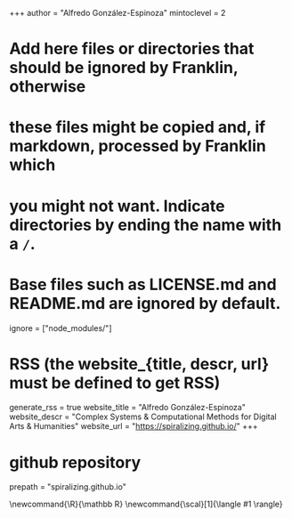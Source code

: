 <!--
Add here global page variables to use throughout your website.
-->
+++
author = "Alfredo González-Espinoza"
mintoclevel = 2

# Add here files or directories that should be ignored by Franklin, otherwise
# these files might be copied and, if markdown, processed by Franklin which
# you might not want. Indicate directories by ending the name with a `/`.
# Base files such as LICENSE.md and README.md are ignored by default.
ignore = ["node_modules/"]

# RSS (the website_{title, descr, url} must be defined to get RSS)
generate_rss = true
website_title = "Alfredo González-Espinoza"
website_descr = "Complex Systems & Computational Methods for Digital Arts & Humanities"
website_url   = "https://spiralizing.github.io/"
+++

# github repository
prepath = "spiralizing.github.io"
<!--
Add here global latex commands to use throughout your pages.
-->
\newcommand{\R}{\mathbb R}
\newcommand{\scal}[1]{\langle #1 \rangle}
